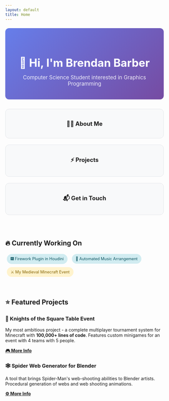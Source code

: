 ```yaml
---
layout: default
title: Home
---
```


<style>
/* Dark mode styles */
@media (prefers-color-scheme: dark) {
  body {
    background-color: #0d1117 !important;
    color: #c9d1d9 !important;
  }
  
  h1, h2, h3, h4, h5, h6 {
    color: #f0f6fc !important;
  }
  
  a {
    color: #58a6ff !important;
  }
  
  a:hover {
    color: #79c0ff !important;
  }
  
  hr {
    border-color: #30363d !important;
  }
  
  blockquote {
    border-left-color: #30363d !important;
    color: #8b949e !important;
  }
}

/* Hero section styling */
.hero-section {
  text-align: center;
  padding: 40px 20px;
  margin: 20px 0;
  border-radius: 12px;
  background: linear-gradient(135deg, #667eea 0%, #764ba2 100%);
  color: white;
}

.hero-title {
  font-size: 2.5em;
  margin-bottom: 10px;
  font-weight: bold;
}

.hero-subtitle {
  font-size: 1.2em;
  opacity: 0.9;
  margin-bottom: 0;
}

/* Navigation cards */
.nav-grid {
  display: grid;
  grid-template-columns: repeat(auto-fit, minmax(250px, 1fr));
  gap: 20px;
  margin: 30px 0;
}

.nav-card {
  border: 1px solid var(--border-color, #e1e4e8);
  border-radius: 12px;
  padding: 25px;
  text-align: center;
  transition: transform 0.2s, box-shadow 0.2s;
  background: var(--card-bg, #f8f9fa);
  text-decoration: none;
  color: inherit;
}

.nav-card:hover {
  transform: translateY(-5px);
  box-shadow: 0 8px 25px rgba(0,0,0,0.15);
  text-decoration: none;
  color: inherit;
}

.nav-card h3 {
  margin: 10px 0;
  font-size: 1.3em;
}

.nav-card p {
  margin: 0;
  opacity: 0.8;
  font-size: 0.95em;
}

/* Status indicators */
.status-indicator {
  display: inline-flex;
  align-items: center;
  gap: 8px;
  padding: 8px 12px;
  border-radius: 20px;
  font-size: 0.9em;
  margin: 5px;
}

.status-active {
  background: #d1ecf1;
  color: #0c5460;
}

.status-learning {
  background: #fff3cd;
  color: #856404;
}

/* Quick stats */
.quick-stats {
  display: grid;
  grid-template-columns: repeat(auto-fit, minmax(200px, 1fr));
  gap: 15px;
  margin: 25px 0;
}

.stat-item {
  text-align: center;
  padding: 15px;
  border-radius: 8px;
  background: var(--card-bg, #f8f9fa);
  border: 1px solid var(--border-color, #e1e4e8);
}

.stat-number {
  font-size: 1.8em;
  font-weight: bold;
  color: #0366d6;
  display: block;
}

.stat-label {
  font-size: 0.9em;
  opacity: 0.8;
  margin-top: 5px;
}

/* Dark mode overrides */
@media (prefers-color-scheme: dark) {
  .nav-card {
    --border-color: #30363d;
    --card-bg: #161b22;
    border-color: #30363d;
    background: #161b22;
  }
  
  .stat-item {
    --border-color: #30363d;
    --card-bg: #161b22;
    border-color: #30363d;
    background: #161b22;
  }
  
  .status-active {
    background: #1f2937;
    color: #60a5fa;
  }
  
  .status-learning {
    background: #374151;
    color: #fbbf24;
  }
  
  .stat-number {
    color: #58a6ff;
  }
}
</style>

<div class="hero-section">
  <h1 class="hero-title">👋 Hi, I'm Brendan Barber</h1>
  <p class="hero-subtitle">Computer Science Student interested in Graphics Programming </p>
</div>

<div class="nav-grid">
  <a href="./about" class="nav-card">
    <h3>🧑‍💻 About Me</h3>
  </a>
  
  <a href="./projects" class="nav-card">
    <h3>⚡ Projects</h3>
  </a>
  
  <a href="./contact" class="nav-card">
    <h3>📬 Get in Touch</h3>
  </a>
</div>

<br>

## 🔥 Currently Working On

<span class="status-indicator status-active">🎆 Firework Plugin in Houdini</span>
<span class="status-indicator status-active">🎼 Automated Music Arrangement</span>
<span class="status-indicator status-learning">⚔️ My Medieval Minecraft Event</span>

<br>

## ⭐ Featured Projects

### 🏰 Knights of the Square Table Event
My most ambitious project - a complete multiplayer tournament system for Minecraft with **100,000+ lines of code**. Features custom minigames for an event with 4 teams with 5 people.

**[🎮 More Info](./projects#-knights-of-the-square-table-event)**

### 🕸️ Spider Web Generator for Blender
A tool that brings Spider-Man's web-shooting abilities to Blender artists. Procedural generation of webs and web shooting animations.

**[⚙️ More Info](./projects#-spider-web-shot-generator-for-blender)**

